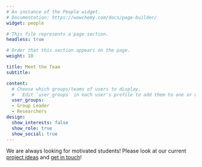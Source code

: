 ```yaml
---
# An instance of the People widget.
# Documentation: https://wowchemy.com/docs/page-builder/
widget: people

# This file represents a page section.
headless: true

# Order that this section appears on the page.
weight: 10

title: Meet the Team
subtitle:

content:
  # Choose which groups/teams of users to display.
  #   Edit `user_groups` in each user's profile to add them to one or more of these groups.
  user_groups:
  - Group Leader
  - Researchers
design:
  show_interests: false
  show_role: true
  show_social: true
---
```


We are always looking for motivated students! Please look at our current [project ideas](/ideas) and [get in touch](/#contact)!

